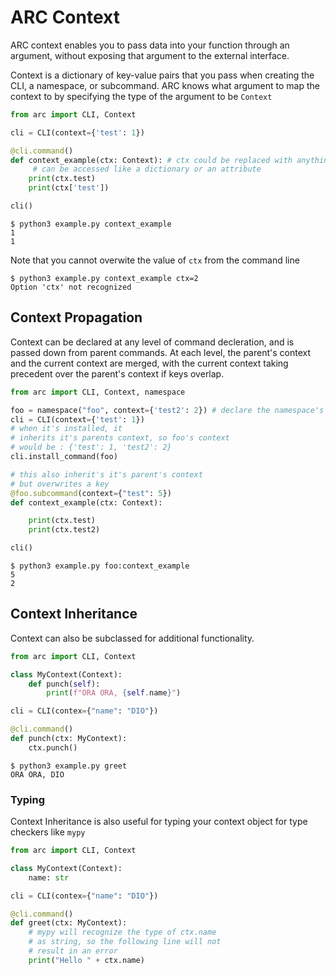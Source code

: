 # ARC Context
ARC context enables you to pass data into your function through an argument, without exposing that argument to the external interface.

Context is a dictionary of key-value pairs that you pass when creating the CLI, a namespace, or subcommand. ARC knows what argument to map the context to by specifying the type of the argument to be `Context`
```py
from arc import CLI, Context

cli = CLI(context={'test': 1})

@cli.command()
def context_example(ctx: Context): # ctx could be replaced with anything
     # can be accessed like a dictionary or an attribute
    print(ctx.test)
    print(ctx['test'])

cli()
```

```out
$ python3 example.py context_example
1
1
```
Note that you cannot overwite the value of `ctx` from the command line
```out
$ python3 example.py context_example ctx=2
Option 'ctx' not recognized
```

## Context Propagation
Context can be declared at any level of command decleration, and is passed down from parent commands. At each level, the parent's context and the current context are merged, with the current context taking precedent over the parent's context if keys overlap.

```py
from arc import CLI, Context, namespace

foo = namespace("foo", context={'test2': 2}) # declare the namespace's context
cli = CLI(context={'test': 1})
# when it's installed, it
# inherits it's parents context, so foo's context
# would be : {'test': 1, 'test2': 2}
cli.install_command(foo)

# this also inherit's it's parent's context
# but overwrites a key
@foo.subcommand(context={"test": 5})
def context_example(ctx: Context):

    print(ctx.test)
    print(ctx.test2)

cli()
```

```out
$ python3 example.py foo:context_example
5
2
```

## Context Inheritance
Context can also be subclassed for additional functionality.

```py
from arc import CLI, Context

class MyContext(Context):
    def punch(self):
        print(f"ORA ORA, {self.name}")

cli = CLI(contex={"name": "DIO"})

@cli.command()
def punch(ctx: MyContext):
    ctx.punch()
```


```out
$ python3 example.py greet
ORA ORA, DIO
```

### Typing
Context Inheritance is also useful for typing your context object for type checkers like `mypy`

```py
from arc import CLI, Context

class MyContext(Context):
    name: str

cli = CLI(contex={"name": "DIO"})

@cli.command()
def greet(ctx: MyContext):
    # mypy will recognize the type of ctx.name
    # as string, so the following line will not
    # result in an error
    print("Hello " + ctx.name)
```
